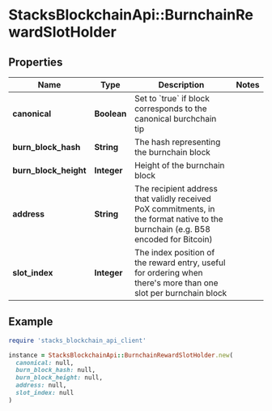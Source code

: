 # StacksBlockchainApi::BurnchainRewardSlotHolder

## Properties

| Name | Type | Description | Notes |
| ---- | ---- | ----------- | ----- |
| **canonical** | **Boolean** | Set to &#x60;true&#x60; if block corresponds to the canonical burchchain tip |  |
| **burn_block_hash** | **String** | The hash representing the burnchain block |  |
| **burn_block_height** | **Integer** | Height of the burnchain block |  |
| **address** | **String** | The recipient address that validly received PoX commitments, in the format native to the burnchain (e.g. B58 encoded for Bitcoin) |  |
| **slot_index** | **Integer** | The index position of the reward entry, useful for ordering when there&#39;s more than one slot per burnchain block |  |

## Example

```ruby
require 'stacks_blockchain_api_client'

instance = StacksBlockchainApi::BurnchainRewardSlotHolder.new(
  canonical: null,
  burn_block_hash: null,
  burn_block_height: null,
  address: null,
  slot_index: null
)
```

